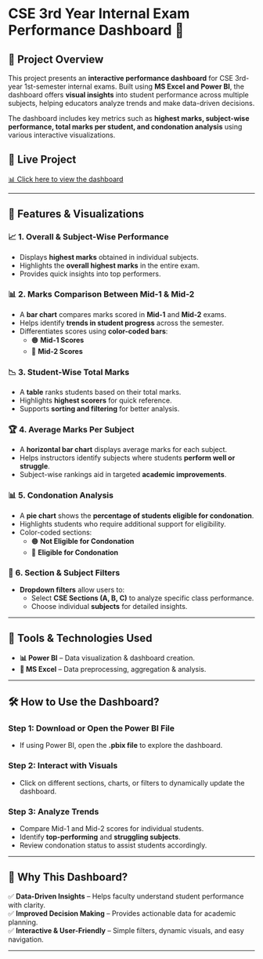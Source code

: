 # CSE 3rd Year Internal Exam Performance Dashboard 🎯

## 📌 Project Overview
This project presents an **interactive performance dashboard** for CSE 3rd-year 1st-semester internal exams. Built using **MS Excel and Power BI**, the dashboard offers **visual insights** into student performance across multiple subjects, helping educators analyze trends and make data-driven decisions.

The dashboard includes key metrics such as **highest marks, subject-wise performance, total marks per student, and condonation analysis** using various interactive visualizations.

## 🔗 Live Project
[📊 Click here to view the dashboard](https://github.com/saitejhas16/3rdyear-CSE-Academic-Performance/blob/main/cseacademicperformance_dashboard_image.jpg)

---

## 🎨 Features & Visualizations

### 📈 1. **Overall & Subject-Wise Performance**
- Displays **highest marks** obtained in individual subjects.
- Highlights the **overall highest marks** in the entire exam.
- Provides quick insights into top performers.

### 📊 2. **Marks Comparison Between Mid-1 & Mid-2**
- A **bar chart** compares marks scored in **Mid-1** and **Mid-2** exams.
- Helps identify **trends in student progress** across the semester.
- Differentiates scores using **color-coded bars**:
  - 🟠 **Mid-1 Scores**
  - 🔵 **Mid-2 Scores**

### 📉 3. **Student-Wise Total Marks**
- A **table** ranks students based on their total marks.
- Highlights **highest scorers** for quick reference.
- Supports **sorting and filtering** for better analysis.

### 🏆 4. **Average Marks Per Subject**
- A **horizontal bar chart** displays average marks for each subject.
- Helps instructors identify subjects where students **perform well or struggle**.
- Subject-wise rankings aid in targeted **academic improvements**.

### 📊 5. **Condonation Analysis**
- A **pie chart** shows the **percentage of students eligible for condonation**.
- Highlights students who require additional support for eligibility.
- Color-coded sections:
  - 🟠 **Not Eligible for Condonation**
  - 🔵 **Eligible for Condonation**

### 📌 6. **Section & Subject Filters**
- **Dropdown filters** allow users to:
  - Select **CSE Sections (A, B, C)** to analyze specific class performance.
  - Choose individual **subjects** for detailed insights.

---

## 🔧 Tools & Technologies Used
- **📊 Power BI** – Data visualization & dashboard creation.
- **📑 MS Excel** – Data preprocessing, aggregation & analysis.

---

## 🛠 How to Use the Dashboard?
### **Step 1: Download or Open the Power BI File**
- If using Power BI, open the **.pbix file** to explore the dashboard.

### **Step 2: Interact with Visuals**
- Click on different sections, charts, or filters to dynamically update the dashboard.

### **Step 3: Analyze Trends**
- Compare Mid-1 and Mid-2 scores for individual students.
- Identify **top-performing** and **struggling subjects**.
- Review condonation status to assist students accordingly.

---

## 📌 Why This Dashboard?
✅ **Data-Driven Insights** – Helps faculty understand student performance with clarity.  
✅ **Improved Decision Making** – Provides actionable data for academic planning.  
✅ **Interactive & User-Friendly** – Simple filters, dynamic visuals, and easy navigation.  

---
